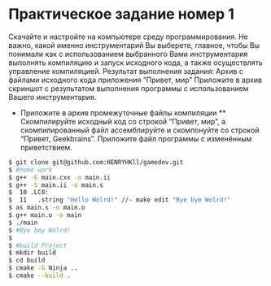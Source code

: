 # Практическое задание номер 1
Скачайте и настройте на компьютере среду программирования. Не важно, какой именно инструментарий Вы выберете, главное, чтобы Вы понимали как с использованием выбранного Вами инструментария выполнять компиляцию и запуск исходного кода, а также осуществлять управление компиляцией. Результат выполнения задания:
Архив с файлами исходного кода приложения “Привет, мир”
Приложите в архив скриншот с результатом выполнения программы с использованием Вашего инструментария.
* Приложите в архив промежуточные файлы компиляции
** Скомпилируйте исходный код со строкой “Привет, мир”, а скомпилированный файл ассемблируйте и скомпонуйте со строкой “Привет, Geekbrains”. Приложите файл программы с изменённым приветствием.


```sh
$ git clone git@github.com:HENRYHKll/gamedev.git
$ #home work
$ g++ -E main.cxx -o main.ii
$ g++ -S main.ii -o main.s
$  10 .LC0:
$  11	.string	"Hello Wolrd!" //- make edit "Bye bye Wolrd!"
$ as main.s -o main.o
$ g++ main.o -o main
$ ./main
$ #Bye bey Wolrd!
$
$ #build Project
$ mkdir build
$ cd build
$ cmake -G Ninja .. 
$ cmake --build .
```

